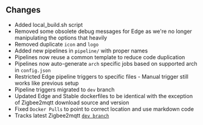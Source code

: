 ## Changes
- Added local_build.sh script
- Removed some obsolete debug messages for Edge as we're no longer manipulating the options that heavily
- Removed duplicate `icon` and `logo`
- Added new pipelines in `pipeline/` with proper names
- Pipelines now reuse a common template to reduce code duplication
- Pipelines now auto-generate `arch` specific jobs based on supported arch in `config.json`
- Restricted Edge pipeline triggers to specific files - Manual trigger still works like previous setup
- Pipeline triggers migrated to `dev` branch
- Updated Edge and Stable dockerfiles to be identical with the exception of Zigbee2mqtt download source and version
- Fixed `Docker Pulls` to point to correct location and use markdown code
- Tracks latest Zigbee2mqtt [`dev branch`](https://github.com/Koenkk/zigbee2mqtt/commits/dev)